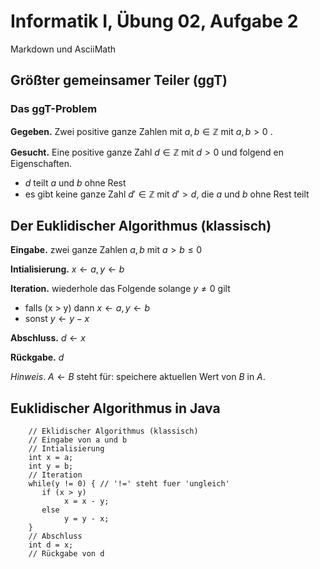 # Informatik I, Übung 02, Aufgabe 2
Markdown und AsciiMath

## Größter gemeinsamer Teiler (ggT)

### Das ggT-Problem

**Gegeben.** Zwei positive ganze Zahlen mit $a, b \in \mathbb{Z}$ mit $a, b > 0$                                                                                                                                                             .

**Gesucht.** Eine positive ganze Zahl $d \in \mathbb{Z}$ mit $d > 0$ und folgend                                                                                                                                                             en Eigenschaften.

* $d$ teilt $a$ und $b$ ohne Rest
* es gibt keine ganze Zahl $d' \in \mathbb{Z}$ mit $d'> d$, die $a$ und $b$ ohne                                                                                                                                                              Rest teilt

## Der Euklidischer Algorithmus (klassisch)

**Eingabe.** zwei ganze Zahlen $a, b$ mit $a > b \leq 0$

**Intialisierung.** $x \leftarrow a, y \leftarrow b$

**Iteration.** wiederhole das Folgende solange $y \neq 0$ gilt

* falls (x > y) dann $x \leftarrow a, y \leftarrow b$
* sonst $y \leftarrow y - x$

**Abschluss.** $d \leftarrow x$

**Rückgabe.** $d$

*Hinweis*. $A \leftarrow B$ steht für: speichere aktuellen Wert von $B$ in $A$.

## Euklidischer Algorithmus in Java
        // Eklidischer Algorithmus (klassisch)
        // Eingabe von a und b
        // Intialisierung
        int x = a;
        int y = b;
        // Iteration
        while(y != 0) { // '!=' steht fuer 'ungleich'
           if (x > y)
                x = x - y;
           else
                y = y - x;
        }
        // Abschluss
        int d = x;
        // Rückgabe von d
